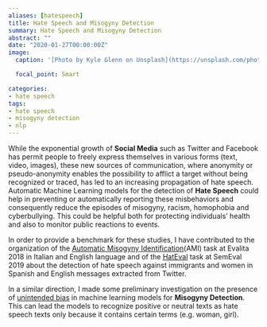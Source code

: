 ```yaml
---
aliases: [hatespeech]
title: Hate Speech and Misogyny Detection 
summary: Hate Speech and Misogyny Detection 
abstract: ""
date: "2020-01-27T00:00:00Z"
image:
  caption: '[Photo by Kyle Glenn on Unsplash](https://unsplash.com/photos/kvIAk3J_A1c)'

  focal_point: Smart

categories:
- hate speech
tags:
- hate speech
- misogyny detection
- nlp
---
```




While the exponential growth of **Social Media** such as Twitter and Facebook has permit people to freely express themselves in various forms (text, video, images), these new sources of communication, where anonymity or pseudo-anonymity enables the possibility to afflict a target without being recognized or traced, has led to an increasing propagation of hate speech. Automatic Machine Learning models for the detection of **Hate Speech** could help in preventing or automatically reporting these misbehaviors and consequently reduce the episodes of misogyny, racism, homophobia and cyberbullying. This could be helpful both for protecting individuals’ health and also to monitor public reactions to events.

In order to provide a benchmark for these studies, I have contributed to the organization of the [Automatic Misogyny Identification](http://ceur-ws.org/Vol-2263/paper009.pdf)(AMI) task at Evalita 2018 in Italian and English language and of the [HatEval](https://www.aclweb.org/anthology/S19-2007.pdf) task at SemEval 2019 about the detection of hate speech against immigrants and women in Spanish and English messages extracted from Twitter.

In a similar direction, I made some preliminary investigation on the presence of [unintended bias](https://dl.acm.org/doi/10.1145/3350546.3352512) in machine learning models for **Misogyny Detection**. This can lead the models to recognize positive or neutral texts as hate speech texts only because it contains certain terms (e.g. woman, girl).

